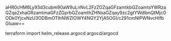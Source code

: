 aHR0cHM6Ly93d3cubm90aW9uLnNvL2FzZGZqaGFzamtkbGZoamtsYWRzaGZqa2xhaGRzamtmaGFzZGprbGZoamthZHNsaGZqay9zc2gtYWdlbnQtMjc0ODk0YjcxNzU3ODBmOTlhNWZlOWY4NGY2YjA5OGI/c291cmNlPWNvcHlfbGluaw==




terraform import helm_release.argocd argocd/argocd
